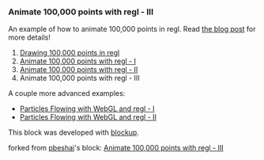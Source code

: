 ### Animate 100,000 points with regl - III

An example of how to animate 100,000 points in regl. Read [the blog post](http://peterbeshai.com/beautifully-animate-points-with-webgl-and-regl.html) for more details!

1. [Drawing 100,000 points in regl](https://bl.ocks.org/pbeshai/28c7f3acdde4ca5a13854f06c5d7e334)
1. [Animate 100,000 points with regl - I](https://bl.ocks.org/pbeshai/5309144c8a5faa3dfec5401cc850c7b5)
1. [Animate 100,000 points with regl - II](https://bl.ocks.org/pbeshai/51d05995c5410a52116f89738144c622)
1. Animate 100,000 points with regl - III

A couple more advanced examples:

* [Particles Flowing with WebGL and regl - I](https://bl.ocks.org/pbeshai/dbed2fdac94b44d3b4573624a37fa9db)
* [Particles Flowing with WebGL and regl - II](https://bl.ocks.org/pbeshai/98c08d22c922688acff852d35b70e4d2)

This block was developed with [blockup](https://github.com/gabrielflorit/blockup).


forked from <a href='http://bl.ocks.org/pbeshai/'>pbeshai</a>'s block: <a href='http://bl.ocks.org/pbeshai/66f1a837ec33f787dace43e1b5039e31'>Animate 100,000 points with regl - III</a>